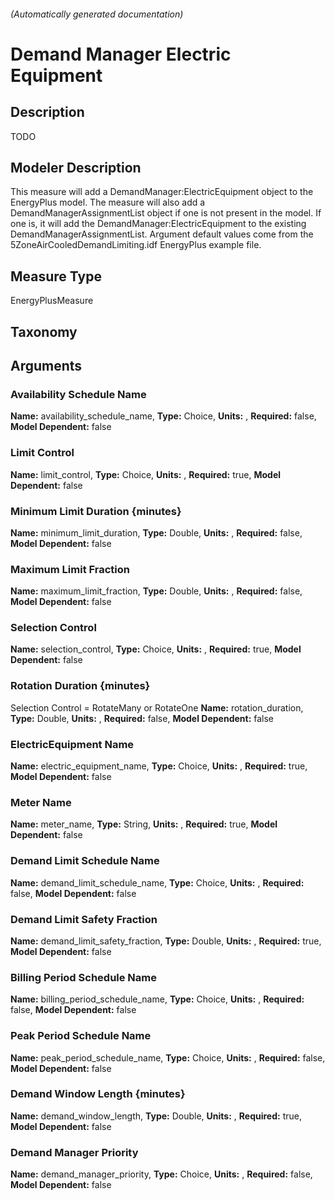 

###### (Automatically generated documentation)

# Demand Manager Electric Equipment

## Description
TODO

## Modeler Description
This measure will add a DemandManager:ElectricEquipment object to the EnergyPlus model. The measure will also add a DemandManagerAssignmentList object if one is not present in the model. If one is, it will add the DemandManager:ElectricEquipment to the existing DemandManagerAssignmentList. Argument default values come from the 5ZoneAirCooledDemandLimiting.idf EnergyPlus example file.

## Measure Type
EnergyPlusMeasure

## Taxonomy


## Arguments


### Availability Schedule Name

**Name:** availability_schedule_name,
**Type:** Choice,
**Units:** ,
**Required:** false,
**Model Dependent:** false

### Limit Control

**Name:** limit_control,
**Type:** Choice,
**Units:** ,
**Required:** true,
**Model Dependent:** false

### Minimum Limit Duration {minutes}

**Name:** minimum_limit_duration,
**Type:** Double,
**Units:** ,
**Required:** false,
**Model Dependent:** false

### Maximum Limit Fraction

**Name:** maximum_limit_fraction,
**Type:** Double,
**Units:** ,
**Required:** false,
**Model Dependent:** false

### Selection Control

**Name:** selection_control,
**Type:** Choice,
**Units:** ,
**Required:** true,
**Model Dependent:** false

### Rotation Duration {minutes}
Selection Control = RotateMany or RotateOne
**Name:** rotation_duration,
**Type:** Double,
**Units:** ,
**Required:** false,
**Model Dependent:** false

### ElectricEquipment Name

**Name:** electric_equipment_name,
**Type:** Choice,
**Units:** ,
**Required:** true,
**Model Dependent:** false

### Meter Name

**Name:** meter_name,
**Type:** String,
**Units:** ,
**Required:** true,
**Model Dependent:** false

### Demand Limit Schedule Name

**Name:** demand_limit_schedule_name,
**Type:** Choice,
**Units:** ,
**Required:** false,
**Model Dependent:** false

### Demand Limit Safety Fraction

**Name:** demand_limit_safety_fraction,
**Type:** Double,
**Units:** ,
**Required:** true,
**Model Dependent:** false

### Billing Period Schedule Name

**Name:** billing_period_schedule_name,
**Type:** Choice,
**Units:** ,
**Required:** false,
**Model Dependent:** false

### Peak Period Schedule Name

**Name:** peak_period_schedule_name,
**Type:** Choice,
**Units:** ,
**Required:** false,
**Model Dependent:** false

### Demand Window Length {minutes}

**Name:** demand_window_length,
**Type:** Double,
**Units:** ,
**Required:** true,
**Model Dependent:** false

### Demand Manager Priority

**Name:** demand_manager_priority,
**Type:** Choice,
**Units:** ,
**Required:** false,
**Model Dependent:** false




